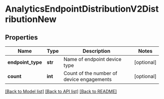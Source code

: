 # AnalyticsEndpointDistributionV2DistributionNew

## Properties
Name | Type | Description | Notes
------------ | ------------- | ------------- | -------------
**endpoint_type** | **str** | Name of endpoint device type | [optional] 
**count** | **int** | Count of the number of device engagements | [optional] 

[[Back to Model list]](../README.md#documentation-for-models) [[Back to API list]](../README.md#documentation-for-api-endpoints) [[Back to README]](../README.md)


